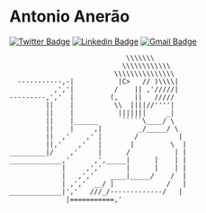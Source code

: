 # Antonio Anerão 
[![Twitter Badge](https://img.shields.io/badge/-@AntonioAnerao-1ca0f1?style=flat-square&labelColor=1ca0f1&logo=twitter&logoColor=white&link=https://twitter.com/AntonioAnerao)](https://twitter.com/AntonioAnerao)
[![Linkedin Badge](https://img.shields.io/badge/-anerao--junior-blue?style=flat-square&logo=Linkedin&logoColor=white&link=https://www.linkedin.com/in/anerao-junior/)](https://www.linkedin.com/in/anerao-junior/)
[![Gmail Badge](https://img.shields.io/badge/-aneraojunior@gmail.com-c14438?style=flat-square&logo=Gmail&logoColor=white&link=mailto:aneraojunior@gmail.com)](mailto:aneraojunior@gmail.com)

```
                             \\\\\\\
                            \\\\\\\\\\\\
                          \\\\\\\\\\\\\\\
  -----------,-|           |C>   // )\\\\|
           ,','|          /    || ,'/////|
---------,','  |         (,    ||   /////
         ||    |          \\  ||||//''''|
         ||    |           |||||||     _|
         ||    |______      `````\____/ \
         ||    |     ,|         _/_____/ \
         ||  ,'    ,' |        /          |
         ||,'    ,'   |       |         \  |
_________|/    ,'     |      /           | |
_____________,'      ,',_____|      |    | |
             |     ,','      |      |    | |
             |   ,','    ____|_____/    /  |
             | ,','  __/ |             /   |
_____________|','   ///_/-------------/   |
              |===========,'
```

<!--
**aneraojunior/aneraojunior** is a ✨ _special_ ✨ repository because its `README.md` (this file) appears on your GitHub profile.

Here are some ideas to get you started:

- 🔭 I’m currently working on ...
- 🌱 I’m currently learning ...
- 👯 I’m looking to collaborate on ...
- 🤔 I’m looking for help with ...
- 💬 Ask me about ...
- 📫 How to reach me: ...
- 😄 Pronouns: ...
- ⚡ Fun fact: ...
-->
